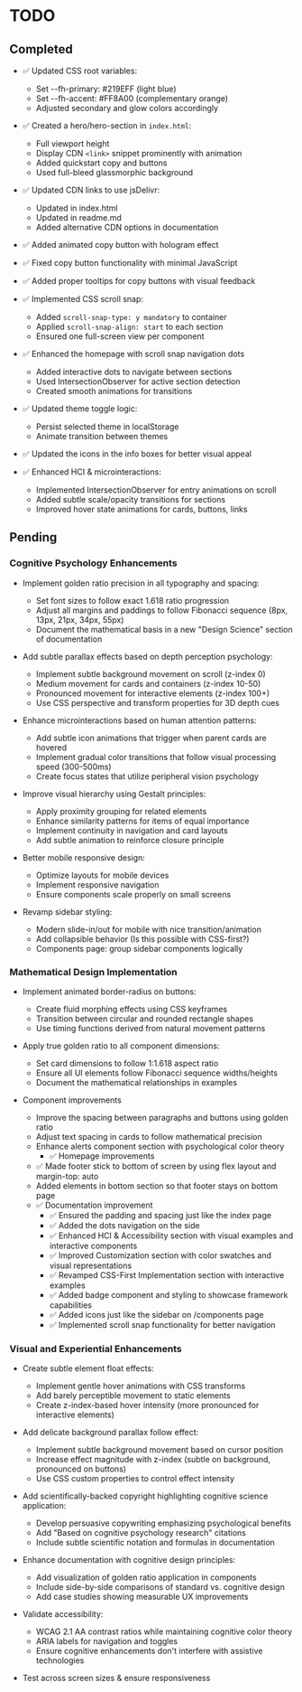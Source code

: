 # TODO

## Completed
- ✅ Updated CSS root variables:
  - Set --fh-primary: #219EFF (light blue)
  - Set --fh-accent: #FF8A00 (complementary orange)
  - Adjusted secondary and glow colors accordingly

- ✅ Created a hero/hero-section in `index.html`:
  - Full viewport height
  - Display CDN `<link>` snippet prominently with animation
  - Added quickstart copy and buttons
  - Used full-bleed glassmorphic background

- ✅ Updated CDN links to use jsDelivr:
  - Updated in index.html
  - Updated in readme.md
  - Added alternative CDN options in documentation

- ✅ Added animated copy button with hologram effect
- ✅ Fixed copy button functionality with minimal JavaScript
- ✅ Added proper tooltips for copy buttons with visual feedback

- ✅ Implemented CSS scroll snap:
  - Added `scroll-snap-type: y mandatory` to container
  - Applied `scroll-snap-align: start` to each section
  - Ensured one full-screen view per component

- ✅ Enhanced the homepage with scroll snap navigation dots
  - Added interactive dots to navigate between sections
  - Used IntersectionObserver for active section detection
  - Created smooth animations for transitions

- ✅ Updated theme toggle logic:
  - Persist selected theme in localStorage
  - Animate transition between themes
  
- ✅ Updated the icons in the info boxes for better visual appeal

- ✅ Enhanced HCI & microinteractions:
  - Implemented IntersectionObserver for entry animations on scroll
  - Added subtle scale/opacity transitions for sections
  - Improved hover state animations for cards, buttons, links

## Pending

### Cognitive Psychology Enhancements
- Implement golden ratio precision in all typography and spacing:
  - Set font sizes to follow exact 1.618 ratio progression
  - Adjust all margins and paddings to follow Fibonacci sequence (8px, 13px, 21px, 34px, 55px)
  - Document the mathematical basis in a new "Design Science" section of documentation

- Add subtle parallax effects based on depth perception psychology:
  - Implement subtle background movement on scroll (z-index 0)
  - Medium movement for cards and containers (z-index 10-50)
  - Pronounced movement for interactive elements (z-index 100+)
  - Use CSS perspective and transform properties for 3D depth cues

- Enhance microinteractions based on human attention patterns:
  - Add subtle icon animations that trigger when parent cards are hovered
  - Implement gradual color transitions that follow visual processing speed (300-500ms)
  - Create focus states that utilize peripheral vision psychology

- Improve visual hierarchy using Gestalt principles:
  - Apply proximity grouping for related elements
  - Enhance similarity patterns for items of equal importance
  - Implement continuity in navigation and card layouts
  - Add subtle animation to reinforce closure principle

- Better mobile responsive design:
  - Optimize layouts for mobile devices
  - Implement responsive navigation
  - Ensure components scale properly on small screens
  
- Revamp sidebar styling:
  - Modern slide-in/out for mobile with nice transition/animation
  - Add collapsible behavior (Is this possible with CSS-first?)
  - Components page: group sidebar components logically

### Mathematical Design Implementation
- Implement animated border-radius on buttons:
  - Create fluid morphing effects using CSS keyframes
  - Transition between circular and rounded rectangle shapes
  - Use timing functions derived from natural movement patterns

- Apply true golden ratio to all component dimensions:
  - Set card dimensions to follow 1:1.618 aspect ratio
  - Ensure all UI elements follow Fibonacci sequence widths/heights
  - Document the mathematical relationships in examples


- Component improvements
  - Improve the spacing between paragraphs and buttons using golden ratio
  - Adjust text spacing in cards to follow mathematical precision
  - Enhance alerts component section with psychological color theory
    - ✅ Homepage improvements
   - ✅ Made footer stick to bottom of screen by using flex layout and margin-top: auto
   - Added elements in bottom section so that footer stays on bottom page
  - ✅ Documentation improvement
    - ✅ Ensured the padding and spacing just like the index page
    - ✅ Added the dots navigation on the side
    - ✅ Enhanced HCI & Accessibility section with visual examples and interactive components
    - ✅ Improved Customization section with color swatches and visual representations
    - ✅ Revamped CSS-First Implementation section with interactive examples
    - ✅ Added badge component and styling to showcase framework capabilities
    - ✅ Added icons just like the sidebar on /components page
    - ✅ Implemented scroll snap functionality for better navigation

### Visual and Experiential Enhancements
- Create subtle element float effects:
  - Implement gentle hover animations with CSS transforms
  - Add barely perceptible movement to static elements
  - Create z-index-based hover intensity (more pronounced for interactive elements)

- Add delicate background parallax follow effect:
  - Implement subtle background movement based on cursor position
  - Increase effect magnitude with z-index (subtle on background, pronounced on buttons)
  - Use CSS custom properties to control effect intensity

- Add scientifically-backed copyright highlighting cognitive science application:
  - Develop persuasive copywriting emphasizing psychological benefits
  - Add "Based on cognitive psychology research" citations
  - Include subtle scientific notation and formulas in documentation

- Enhance documentation with cognitive design principles:
  - Add visualization of golden ratio application in components
  - Include side-by-side comparisons of standard vs. cognitive design
  - Add case studies showing measurable UX improvements

- Validate accessibility:
  - WCAG 2.1 AA contrast ratios while maintaining cognitive color theory
  - ARIA labels for navigation and toggles
  - Ensure cognitive enhancements don't interfere with assistive technologies
- Test across screen sizes & ensure responsiveness